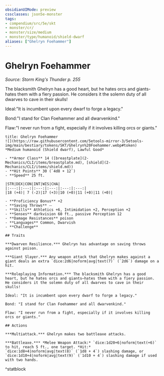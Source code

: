 ```yaml
---
obsidianUIMode: preview
cssclasses: json5e-monster
tags:
- compendium/src/5e/skt
- monster/cr/
- monster/size/medium
- monster/type/humanoid/shield-dwarf
aliases: ["Ghelryn Foehammer"]
---
```

# Ghelryn Foehammer
*Source: Storm King's Thunder p. 255*  

The blacksmith Ghelryn has a good heart, but he hates orcs and giants-hates them with a fiery passion. He considers it the solemn duty of all dwarves to cave in their skulls!

Ideal:"It is incumbent upon every dwarf to forge a legacy."

Bond:"I stand for Clan Foehammer and all dwarvenkind."

Flaw:"I never run from a fight, especially if it involves killing orcs or giants."

```ad-statblock
title: Ghelryn Foehammer
![](https://raw.githubusercontent.com/5etools-mirror-3/5etools-img/main/bestiary/tokens/SKT/Ghelryn%20Foehammer.webp#token)
*Medium humanoid (Shield dwarf), Lawful Good*

- **Armor Class** 14 ([breastplate](2-Mechanics/CLI/items/breastplate.md), [shield](2-Mechanics/CLI/items/shield.md))
- **Hit Points** 30 (`4d8 + 12`)
- **Speed** 25 ft.

|STR|DEX|CON|INT|WIS|CHA|
|:---:|:---:|:---:|:---:|:---:|:---:|
|18 (+4)| 7 (-2)|17 (+3)|10 (+0)|11 (+0)|11 (+0)|

- **Proficiency Bonus** +2
- **Saving Throws** ⏤
- **Skills** Athletics +6, Intimidation +2, Perception +2
- **Senses** darkvision 60 ft., passive Perception 12
- **Damage Resistances** poison
- **Languages** Common, Dwarvish
- **Challenge** 

## Traits

***Dwarven Resilience.*** Ghelryn has advantage on saving throws against poison.

***Giant Slayer.*** Any weapon attack that Ghelryn makes against a giant deals an extra `dice:2d6|noform|avg|text(7)` (`2d6`) damage on a hit.

***Roleplaying Information.*** The blacksmith Ghelryn has a good heart, but he hates orcs and giants—hates them with a fiery passion. He considers it the solemn duty of all dwarves to cave in their skulls!

Ideal: "It is incumbent upon every dwarf to forge a legacy."

Bond: "I stand for Clan Foehammer and all dwarvenkind."

Flaw: "I never run from a fight, especially if it involves killing orcs or giants."

## Actions

***Multiattack.*** Ghelryn makes two battleaxe attacks.

***Battleaxe.*** *Melee Weapon Attack:* `dice:1d20+6|noform|text(+6)` to hit, reach 5 ft., one target. *Hit:* `dice:1d8+4|noform|avg|text(8)` (`1d8 + 4`) slashing damage, or `dice:1d10+4|noform|avg|text(9)` (`1d10 + 4`) slashing damage if used with two hands.
```
^statblock